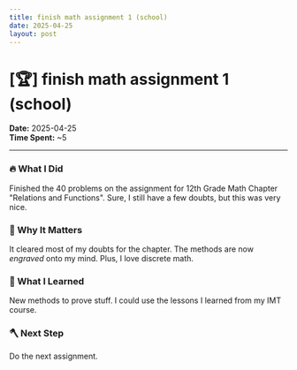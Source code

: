 ```yaml
---
title: finish math assignment 1 (school)
date: 2025-04-25
layout: post
---
```

# [🏆] finish math assignment 1 (school)

**Date:** 2025-04-25  
**Time Spent:** ~5 

---

### 🔥 What I Did
Finished the 40 problems on the assignment for 12th Grade Math Chapter "Relations and Functions". Sure, I still have a few doubts, but this was very nice.

### 🎯 Why It Matters
It cleared most of my doubts for the chapter. The methods are now _engraved_ onto my mind. Plus, I love discrete math.

### 🧠 What I Learned
New methods to prove stuff. I could use the lessons I learned from my IMT course.

### 🪓 Next Step
Do the next assignment.

